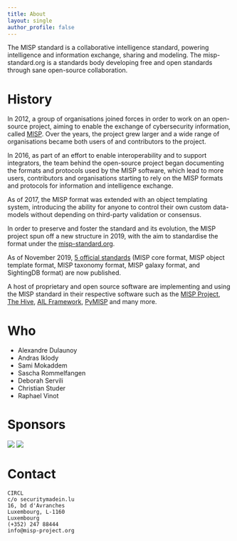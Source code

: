 ```yaml
---
title: About
layout: single
author_profile: false
---
```


The MISP standard is a collaborative intelligence standard, powering intelligence and information exchange, sharing and modeling. The misp-standard.org is a standards body developing free and open standards through sane open-source collaboration.

# History

In 2012, a group of organisations joined forces in order to work on an open-source project, aiming to enable the exchange of cybersecurity information, called [MISP](https://www.misp-project.org/). Over the years,
the project grew larger and a wide range of organisations became both users of and contributors to the project.

In 2016, as part of an effort to enable interoperability and to support integrators, the team behind the open-source project began documenting the formats and protocols used by the MISP software, which lead to more users, contributors and organisations starting to rely on the MISP formats and protocols for information and intelligence exchange.

As of 2017, the MISP format was extended with an object templating system, introducing the ability for anyone to control their own custom data-models without depending on third-party validation or consensus.

In order to preserve and foster the standard and its evolution, the MISP project spun off a new structure in 2019, with the aim to standardise the format under the [misp-standard.org](https://www.misp-standard.org).

As of November 2019, [5 official standards](/standards) (MISP core format, MISP object template format, MISP taxonomy format, MISP galaxy format, and SightingDB format) are now published.

A host of proprietary and open source software are implementing and using the MISP standard in their respective software such as the [MISP Project](https://www.misp-project.org/), [The Hive](https://thehive-project.org/), [AIL Framework](https://github.com/CIRCL/AIL-framework), [PyMISP](https://github.com/MISP/PyMISP) and many more.

# Who

- Alexandre Dulaunoy
- Andras Iklody
- Sami Mokaddem
- Sascha Rommelfangen
- Deborah Servili
- Christian Studer
- Raphael Vinot

# Sponsors

![](https://www.misp-project.org/assets/images/logo.png)
![](https://www.misp-project.org/assets/images/en_cef.png)

# Contact

~~~
CIRCL
c/o securitymadein.lu
16, bd d'Avranches
Luxembourg, L-1160
Luxembourg
(+352) 247 88444
info@misp-project.org
~~~
